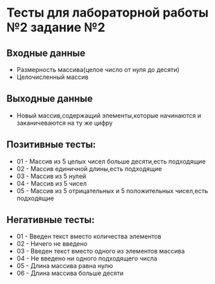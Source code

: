 # Тесты для лабораторной работы №2 задание №2

## Входные данные
- Размерность массива(целое число от нуля до десяти)
- Целочисленный массив


## Выходные данные
- Новый массив,содержащий элементы,которые начинаются и заканичеваются на ту же цифру


## Позитивные тесты:
- 01 - Массив из 5 целых чисел больше десяти,есть подходящие
- 02 - Массив единичной длины,есть подходящие
- 03 - Массив из 5 нулей 
- 04 - Массив из 5 чисел 
- 05 - Массив из 5 отрицательных и 5 положительных чисел,есть подходящие


## Негативные тесты:
- 01 - Введен текст вместо количества элементов
- 02 - Ничего не введено
- 03 - Введен текст вместо одного из элементов массива
- 04 - Не введено ни одного подходящего числа
- 05 - Длина массива равна нулю
- 06 - Длина массива больше десяти